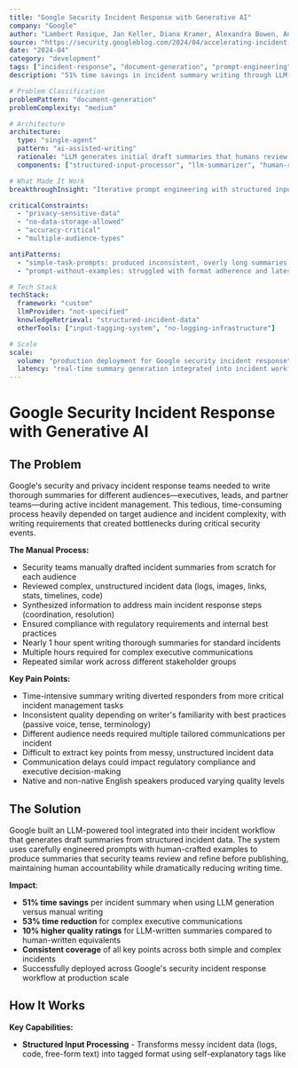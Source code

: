 ```yaml
---
title: "Google Security Incident Response with Generative AI"
company: "Google"
author: "Lambert Rosique, Jan Keller, Diana Kramer, Alexandra Bowen, Andrew Cho"
source: "https://security.googleblog.com/2024/04/accelerating-incident-response-using.html"
date: "2024-04"
category: "development"
tags: ["incident-response", "document-generation", "prompt-engineering", "production", "workflow-automation"]
description: "51% time savings in incident summary writing through LLM-generated summaries that outperformed human-written equivalents by 10%"

# Problem Classification
problemPattern: "document-generation"
problemComplexity: "medium"

# Architecture
architecture:
  type: "single-agent"
  pattern: "ai-assisted-writing"
  rationale: "LLM generates initial draft summaries that humans review and refine before publishing - balancing AI efficiency with human accountability to mitigate hallucination risks while maintaining quality standards"
  components: ["structured-input-processor", "llm-summarizer", "human-review-interface"]

# What Made It Work
breakthroughInsight: "Iterative prompt engineering with structured input tags and human-crafted examples was critical - final prompt with 2 curated summary examples and self-explanatory tags (<Title>, <Impact>, <Mitigation History>) produced outstanding summaries without hallucinations"

criticalConstraints:
  - "privacy-sensitive-data"
  - "no-data-storage-allowed"
  - "accuracy-critical"
  - "multiple-audience-types"

antiPatterns:
  - "simple-task-prompts: produced inconsistent, overly long summaries missing key facts"
  - "prompt-without-examples: struggled with format adherence and latest update prioritization"

# Tech Stack
techStack:
  framework: "custom"
  llmProvider: "not-specified"
  knowledgeRetrieval: "structured-incident-data"
  otherTools: ["input-tagging-system", "no-logging-infrastructure"]

# Scale
scale:
  volume: "production deployment for Google security incident response"
  latency: "real-time summary generation integrated into incident workflow"
---
```


# Google Security Incident Response with Generative AI

## The Problem

Google's security and privacy incident response teams needed to write thorough summaries for different audiences—executives, leads, and partner teams—during active incident management. This tedious, time-consuming process heavily depended on target audience and incident complexity, with writing requirements that created bottlenecks during critical security events.

**The Manual Process:**
- Security teams manually drafted incident summaries from scratch for each audience
- Reviewed complex, unstructured incident data (logs, images, links, stats, timelines, code)
- Synthesized information to address main incident response steps (coordination, resolution)
- Ensured compliance with regulatory requirements and internal best practices
- Nearly 1 hour spent writing thorough summaries for standard incidents
- Multiple hours required for complex executive communications
- Repeated similar work across different stakeholder groups

**Key Pain Points:**
- Time-intensive summary writing diverted responders from more critical incident management tasks
- Inconsistent quality depending on writer's familiarity with best practices (passive voice, tense, terminology)
- Different audience needs required multiple tailored communications per incident
- Difficult to extract key points from messy, unstructured incident data
- Communication delays could impact regulatory compliance and executive decision-making
- Native and non-native English speakers produced varying quality levels

## The Solution

Google built an LLM-powered tool integrated into their incident workflow that generates draft summaries from structured incident data. The system uses carefully engineered prompts with human-crafted examples to produce summaries that security teams review and refine before publishing, maintaining human accountability while dramatically reducing writing time.

**Impact**:
- **51% time savings** per incident summary when using LLM generation versus manual writing
- **53% time reduction** for complex executive communications
- **10% higher quality ratings** for LLM-written summaries compared to human-written equivalents
- **Consistent coverage** of all key points across both simple and complex incidents
- Successfully deployed across Google's security incident response workflow at production scale

## How It Works

**Key Capabilities:**
- **Structured Input Processing** - Transforms messy incident data (logs, code, free-form text) into tagged format using self-explanatory tags like <Title>, <Actions Taken>, <Impact>, <Mitigation History>
- **Context-Aware Summarization** - LLM generates concise summaries focused on coordination and resolution steps, following organizational best practices
- **Privacy-Preserving Architecture** - Zero-logging infrastructure ensures no incident data stored; LLM doesn't use input/output for retraining
- **Human-in-the-Loop Review** - "Generate Summary" button pre-populates draft that humans can accept, modify, or discard
- **Multi-Audience Support** - Evolved from basic summaries to complex executive communications with multiple sections

**Process Flow:**
1. Incident responder gathers facts from monitoring, detection tools, and triage process
2. Input processor structures messy data by replacing long code/log sections with self-closing tags (<Code Section/>, <Logs/>)
3. Structured incident data tagged with descriptive elements (<Title>, <Impact>, <Comment>)
4. System checks input size - only calls LLM if >200 tokens to prevent hallucinations on small inputs
5. LLM receives engineered prompt with task, guidelines, and 2 human-crafted summary examples
6. Model generates draft summary following organizational format and best practices
7. Draft appears in UI via "Generate Summary" button pre-populating text field
8. Human reviewer accepts summary as-is, makes manual edits, or discards and starts fresh
9. Finalized summary published to appropriate stakeholders (executives, leads, partner teams)

**Prompt Engineering Evolution:** Team iterated through 3 major prompt versions. Version 1 (simple task) produced overly long, inconsistent summaries. Version 2 (elaborate instructions) improved but still struggled with format adherence and latest updates. Final prompt introduced <Good Summary> tag with 2 human-crafted examples, immediately starting output generation without task repetition. This produced "outstanding summaries" with correct structure, complete coverage, and minimal hallucinations.

**Privacy Architecture:** Built infrastructure ensuring no confidential data storage - logging disabled across entire pipeline (UI, LLM, output processing). LLM explicitly configured not to use inputs/outputs for retraining. System monitored through metrics and indicators rather than data logging, meeting strict requirements for sensitive security incident information.

## Key Insight

**Iterative prompt engineering with structured inputs and curated examples is critical for production quality** - The breakthrough came from combining self-explanatory XML-style tags that mirrored incident templates with 2 human-crafted summary examples in the final prompt. This taught the model both the structure (what to include) and quality standards (how to write it) while the <Good Summary> tag eliminated unnecessary preambles.

**Why This Matters:**
- Simple task prompts fail for complex, structured outputs - need explicit examples showing desired format
- Structured input tags (<Title>, <Impact>) create clear semantic boundaries that LLMs can reference in prompts
- Few-shot examples (2-3 high-quality summaries) dramatically outperform lengthy guidelines alone
- Input size thresholds prevent hallucinations - blocking LLM calls for <200 token inputs eliminated edge case failures
- Human review remains essential for accuracy-critical applications despite LLM quality improvements
- Privacy-preserving architectures enable AI deployment on sensitive data through zero-logging and no-retraining configurations

**Critical Design Principles:**
- Start with simple prompts and iterate based on observed failures
- Structure unstructured data before LLM processing using domain-specific tags
- Include concrete examples of desired output format, not just instructions
- Build in programmatic safeguards (size thresholds) to prevent known failure modes
- Always maintain human accountability through review loops for high-stakes content
- Design zero-logging infrastructure for sensitive data from the start

## Links

- [Accelerating Incident Response Using Generative AI](https://security.googleblog.com/2024/04/accelerating-incident-response-using.html) - Original security blog post
- [Google Incident Response Program](https://cloud.google.com/security/incident-response) - Overview of response process
